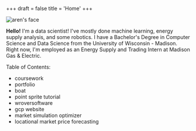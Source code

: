 +++
draft = false
title = 'Home'
+++

<img src="face.jpeg" alt="aren's face">

<newline></newline>

<p><strong>Hello!</strong> I'm a data scientist! I've mostly done machine learning, energy supply analysis, and some robotics. I have a Bachelor's Degree in Computer Science and Data Science from the University of Wisconsin - Madison. Right now, I'm employed as an Energy Supply and Trading Intern at Madison Gas & Electric. </p>

Table of Contents:
- coursework
- portfolio
- boat
- point sprite tutorial
- wroversoftware
- gcp website
- market simulation optimizer
- locational market price forecasting